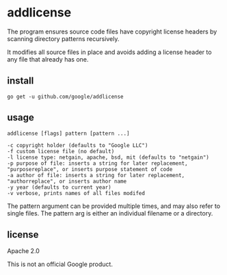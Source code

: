 # addlicense

The program ensures source code files have copyright license headers
by scanning directory patterns recursively.

It modifies all source files in place and avoids adding a license header
to any file that already has one.

## install

    go get -u github.com/google/addlicense

## usage

    addlicense [flags] pattern [pattern ...]

    -c copyright holder (defaults to "Google LLC")
    -f custom license file (no default)
    -l license type: netgain, apache, bsd, mit (defaults to "netgain")
    -p purpose of file: inserts a string for later replacement, "purposereplace", or inserts purpose statement of code
    -a author of file: inserts a string for later replacement, "authorreplace", or inserts author name
    -y year (defaults to current year)
    -v verbose, prints names of all files modifed

The pattern argument can be provided multiple times, and may also refer
to single files.  The pattern arg is either an individual filename or a directory.

## license

Apache 2.0

This is not an official Google product.
